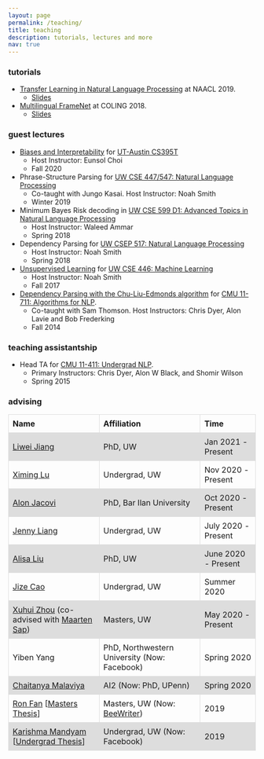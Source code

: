 ```yaml
---
layout: page
permalink: /teaching/
title: teaching
description: tutorials, lectures and more
nav: true
---
```


### tutorials

- [Transfer Learning in Natural Language Processing](https://www.aclweb.org/anthology/N19-5004/) at NAACL 2019.
    * <a class="button button1" href="https://docs.google.com/presentation/d/1fIhGikFPnb7G5kr58OvYC3GN4io7MznnM0aAgadvJfc">Slides</a>
- [Multilingual FrameNet](https://framenet.icsi.berkeley.edu/fndrupal/node/5552/) at COLING 2018.
    * <a class="button button1" href="https://github.com/swabhs/coling18tutorial/">Slides</a>


### guest lectures

- <a class="button button1" href="../assets/pdf/talks/utaustin-guest-lecture-biases-and-interpretability.pdf">Biases and Interpretability</a> for [UT-Austin CS395T](https://www.cs.utexas.edu/~eunsol/courses/cs395t/index.html)
    * Host Instructor: Eunsol Choi
    * Fall 2020
- Phrase-Structure Parsing for [UW CSE 447/547: Natural Language Processing](https://courses.cs.washington.edu/courses/cse447/19wi/)
    * Co-taught with Jungo Kasai. Host Instructor: Noah Smith
    * Winter 2019
- Minimum Bayes Risk decoding in [UW CSE 599 D1: Advanced Topics in Natural Language Processing](https://wammar.github.io/2018sp_uw_cse_599/)
    * Host Instructor: Waleed Ammar
    * Spring 2018
- Dependency Parsing for [UW CSEP 517: Natural Language Processing](https://courses.cs.washington.edu/courses/csep517/18sp/)
    * Host Instructor: Noah Smith
    * Spring 2018
- <a class="button button1" href="https://courses.cs.washington.edu/courses/cse446/17au/unsup.pdf">Unsupervised Learning</a> for [UW CSE 446: Machine Learning](https://courses.cs.washington.edu/courses/cse446/17au/)
    * Host Instructor: Noah Smith
    * Fall 2017
- <a class="button button1" href="../assets/pdf/talks/cle.pdf">Dependency Parsing with the Chu-Liu-Edmonds algorithm</a> for [CMU 11-711: Algorithms for NLP](http://demo.clab.cs.cmu.edu/11711fa18/).
    * Co-taught with Sam Thomson. Host Instructors: Chris Dyer, Alon Lavie and Bob Frederking
    * Fall 2014


### teaching assistantship

- Head TA for [CMU 11-411: Undergrad NLP](http://demo.clab.cs.cmu.edu/NLP/).
    * Primary Instructors: Chris Dyer, Alon W Black, and Shomir Wilson
    * Spring 2015


### advising


<style>
table {
  border-collapse: collapse;
  width: 100%;
}

td, th {
  border: 1px solid #dddddd;
  text-align: left;
  padding: 8px;
}

tr:nth-child(even) {
  background-color: #dddddd;
}
</style>
<table>
  <tr>
    <th><b>Name</b></th>
    <th><b>Affiliation</b></th>
    <th><b>Time</b></th>
  </tr>
  <tr>
    <td><a href="https://liweijiang.me/">Liwei Jiang</a></td>
    <td>PhD, UW</td>
    <td>Jan 2021 - Present</td>
  </tr>
  <tr>
    <td><a href="https://www.linkedin.com/in/ximing-lu-4aa9a51a0">Ximing Lu</a></td>
    <td>Undergrad, UW</td>
    <td>Nov 2020 - Present</td>
  </tr>
  <tr>
    <td><a href="https://alonjacovi.github.io/">Alon Jacovi</a></td>
    <td>PhD, Bar Ilan University</td>
    <td>Oct 2020 - Present</td>
  </tr>
  <tr>
    <td><a href="https://www.linkedin.com/in/jenny-liang/">Jenny Liang</a></td>
    <td>Undergrad, UW</td>
    <td>July 2020 - Present</td>
  </tr>
  <tr>
    <td><a href="https://alisawuffles.github.io/">Alisa Liu</a></td>
    <td>PhD, UW</td>
    <td>June 2020 - Present</td>
  </tr>
  <tr>
    <td><a href="https://www.linkedin.com/in/jize-cao-166890135/">Jize Cao</a></td>
    <td>Undergrad, UW</td>
    <td>Summer 2020</td>
  </tr>
  <tr>
    <td><a href="https://xuhuizhou.github.io/">Xuhui Zhou</a> (co-advised with <a href="https://homes.cs.washington.edu/~msap/index.html">Maarten Sap</a>)</td>
    <td>Masters, UW</td>
    <td>May 2020 - Present</td>
  </tr>
  <tr>
    <td>Yiben Yang</td>
    <td>PhD, Northwestern University (Now: Facebook)</td>
    <td>Spring 2020</td>
  </tr>
  <tr>
    <td><a href="https://chaitanyamalaviya.github.io/">Chaitanya Malaviya</a></td>
    <td>AI2 (Now: PhD, UPenn)</td>
    <td>Spring 2020</td>
  </tr>
  <tr>
    <td><a href="https://www.linkedin.com/in/ronf/">Ron Fan</a> [<a href="../assets/pdf/Ron_Fan_University_of_Washington_Masters_Thesis.pdf">Masters Thesis</a>]</td>
    <td>Masters, UW (Now: <a href="https://www.beewriter.com/">BeeWriter</a>)</td>
    <td>2019</td>
  </tr>
  <tr>
    <td><a href="https://www.linkedin.com/in/kmandyam/">Karishma Mandyam</a> [<a href="../assets/pdf/Karishma_Mandyam_UW_Senior_Thesis.pdf">Undergrad Thesis</a>]</td>
    <td>Undergrad, UW (Now: Facebook)</td>
    <td>2019</td>
  </tr>
</table>
